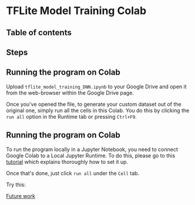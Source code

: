 # TFLite Model Training Colab


## Table of contents



## Steps


## Running the program on Colab

Upload `tflite_model_training_DNN.ipynb` to your Google Drive and open it from the web-browser within the Google Drive page. 

Once you've opened the file, to generate your custom dataset out of the original one, simply run all the cells in this Colab. You do this by clicking the `run all` option in the Runtime tab or pressing `Ctrl+F9`.


## Running the program on Colab

To run the program locally in a Jupyter Notebook, you need to connect Google Colab to a Local Jupyter Runtime. To do this, please go to this [tutorial](https://research.google.com/colaboratory/local-runtimes.html "Google Colaboratory") which explains thoroughly how to set it up. 

Once that's done, just click `run all` under the `Cell` tab.



Try this:

[Future work](../../../README.md#Future-work)


